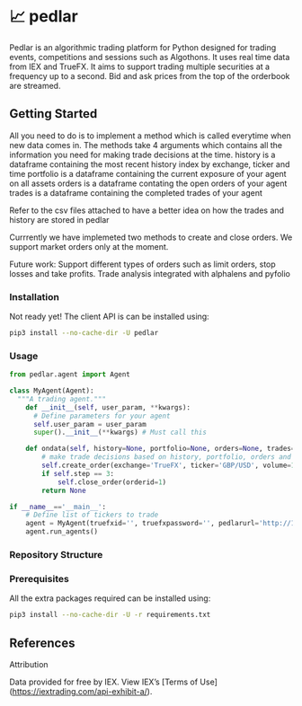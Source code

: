 

# :chart_with_upwards_trend: pedlar
Pedlar is an algorithmic trading platform for Python designed for trading events, competitions and sessions such as Algothons. It uses real time data from IEX and TrueFX. It aims to support trading multiple securities at a frequency up to a second. Bid and ask prices from the top of the orderbook are streamed. 


## Getting Started
All you need to do is to implement a method which is called everytime when new data comes in. 
The methods take 4 arguments which contains all the information you need for making trade decisions at the time. 
history is a dataframe containing the most recent history index by exchange, ticker and time 
portfolio is a dataframe containing the current exposure of your agent on all assets 
orders is a dataframe contating the open orders of your agent
trades is a dataframe containing the completed trades of your agent

Refer to the csv files attached to have a better idea on how the trades and history are stored in pedlar

Currrently we have implemeted two methods to create and close orders. We support market orders only at the moment.

Future work:
Support different types of orders such as limit orders, stop losses and take profits.
Trade analysis integrated with alphalens and pyfolio


### Installation

Not ready yet! The client API is can be installed using:

```bash
pip3 install --no-cache-dir -U pedlar
```

### Usage

```python
from pedlar.agent import Agent

class MyAgent(Agent):
  """A trading agent."""
    def __init__(self, user_param, **kwargs):
      # Define parameters for your agent 
      self.user_param = user_param 
      super().__init__(**kwargs) # Must call this

    def ondata(self, history=None, portfolio=None, orders=None, trades=None):
        # make trade decisions based on history, portfolio, orders and trades 
        self.create_order(exchange='TrueFX', ticker='GBP/USD', volume=1)
        if self.step == 3:
            self.close_order(orderid=1)
        return None 

if __name__=='__main__':
    # Define list of tickers to trade 
    agent = MyAgent(truefxid='', truefxpassword='', pedlarurl='http://127.0.0.1:5000', maxsteps=5, tickers=[('TrueFX','GBP/USD'), ('TrueFX','EUR/USD')])
    agent.run_agents()

```

### Repository Structure


### Prerequisites
All the extra packages required can be installed using:
```bash
pip3 install --no-cache-dir -U -r requirements.txt
```
 
## References
Attribution 

Data provided for free by IEX. View IEX’s [Terms of Use] (https://iextrading.com/api-exhibit-a/). 
